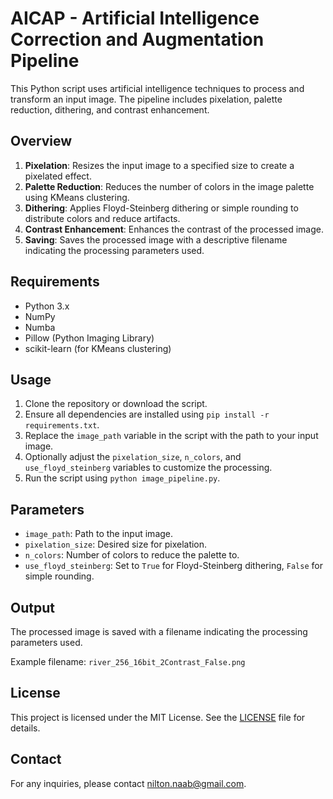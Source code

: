 # AICAP - Artificial Intelligence Correction and Augmentation Pipeline

This Python script uses artificial intelligence techniques to process and transform an input image. The pipeline includes pixelation, palette reduction, dithering, and contrast enhancement.

## Overview

1. **Pixelation**: Resizes the input image to a specified size to create a pixelated effect.
2. **Palette Reduction**: Reduces the number of colors in the image palette using KMeans clustering.
3. **Dithering**: Applies Floyd-Steinberg dithering or simple rounding to distribute colors and reduce artifacts.
4. **Contrast Enhancement**: Enhances the contrast of the processed image.
5. **Saving**: Saves the processed image with a descriptive filename indicating the processing parameters used.

## Requirements

- Python 3.x
- NumPy
- Numba
- Pillow (Python Imaging Library)
- scikit-learn (for KMeans clustering)

## Usage

1. Clone the repository or download the script.
2. Ensure all dependencies are installed using `pip install -r requirements.txt`.
3. Replace the `image_path` variable in the script with the path to your input image.
4. Optionally adjust the `pixelation_size`, `n_colors`, and `use_floyd_steinberg` variables to customize the processing.
5. Run the script using `python image_pipeline.py`.

## Parameters

- `image_path`: Path to the input image.
- `pixelation_size`: Desired size for pixelation.
- `n_colors`: Number of colors to reduce the palette to.
- `use_floyd_steinberg`: Set to `True` for Floyd-Steinberg dithering, `False` for simple rounding.

## Output

The processed image is saved with a filename indicating the processing parameters used.

Example filename: `river_256_16bit_2Contrast_False.png`

## License

This project is licensed under the MIT License. See the [LICENSE](LICENSE) file for details.

## Contact

For any inquiries, please contact [nilton.naab@gmail.com](mailto:nilton.naab@gmail.com).
